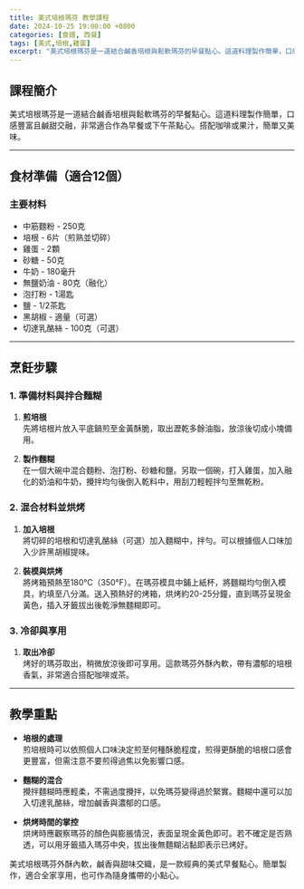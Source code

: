 ```yaml
---
title: 美式培根瑪芬 教學課程
date: 2024-10-25 19:00:00 +0800
categories: [食譜, 西餐]
tags: [美式,培根,雞蛋] 
excerpt: "美式培根瑪芬是一道結合鹹香培根與鬆軟瑪芬的早餐點心。這道料理製作簡單，口感豐富且鹹甜交融，非常適合作為早餐或下午茶點心。搭配咖啡或果汁，簡單又美味。"
---
```


## 課程簡介  
美式培根瑪芬是一道結合鹹香培根與鬆軟瑪芬的早餐點心。這道料理製作簡單，口感豐富且鹹甜交融，非常適合作為早餐或下午茶點心。搭配咖啡或果汁，簡單又美味。

---

## 食材準備（適合12個）

### 主要材料
- 中筋麵粉 - 250克
- 培根 - 6片（煎熟並切碎）
- 雞蛋 - 2顆
- 砂糖 - 50克
- 牛奶 - 180毫升
- 無鹽奶油 - 80克（融化）
- 泡打粉 - 1湯匙
- 鹽 - 1/2茶匙
- 黑胡椒 - 適量（可選）
- 切達乳酪絲 - 100克（可選）

---

## 烹飪步驟

### 1. **準備材料與拌合麵糊**

1. **煎培根**  
   先將培根片放入平底鍋煎至金黃酥脆，取出瀝乾多餘油脂，放涼後切成小塊備用。

2. **製作麵糊**  
   在一個大碗中混合麵粉、泡打粉、砂糖和鹽。另取一個碗，打入雞蛋，加入融化的奶油和牛奶，攪拌均勻後倒入乾料中，用刮刀輕輕拌勻至無乾粉。

### 2. **混合材料並烘烤**

1. **加入培根**  
   將切碎的培根和切達乳酪絲（可選）加入麵糊中，拌勻。可以根據個人口味加入少許黑胡椒提味。

2. **裝模與烘烤**  
   將烤箱預熱至180°C（350°F）。在瑪芬模具中鋪上紙杯，將麵糊均勻倒入模具，約填至八分滿。送入預熱好的烤箱，烘烤約20-25分鐘，直到瑪芬呈現金黃色，插入牙籤拔出後乾淨無麵糊即可。

### 3. **冷卻與享用**

1. **取出冷卻**  
   烤好的瑪芬取出，稍微放涼後即可享用。這款瑪芬外酥內軟，帶有濃郁的培根香氣，非常適合搭配咖啡或茶。

---

## 教學重點

- **培根的處理**  
   煎培根時可以依照個人口味決定煎至何種酥脆程度，煎得更酥脆的培根口感會更豐富，但需注意不要煎得過焦以免影響口感。

- **麵糊的混合**  
   攪拌麵糊時應輕柔，不需過度攪拌，以免瑪芬變得過於緊實。麵糊中還可以加入切達乳酪絲，增加鹹香與濃郁的口感。

- **烘烤時間的掌控**  
   烘烤時應觀察瑪芬的顏色與膨脹情況，表面呈現金黃色即可。若不確定是否熟透，可以用牙籤插入瑪芬中央，拔出後無麵糊沾黏即表示已烤好。

美式培根瑪芬外酥內軟，鹹香與甜味交織，是一款經典的美式早餐點心。簡單製作，適合全家享用，也可作為隨身攜帶的小點心。
